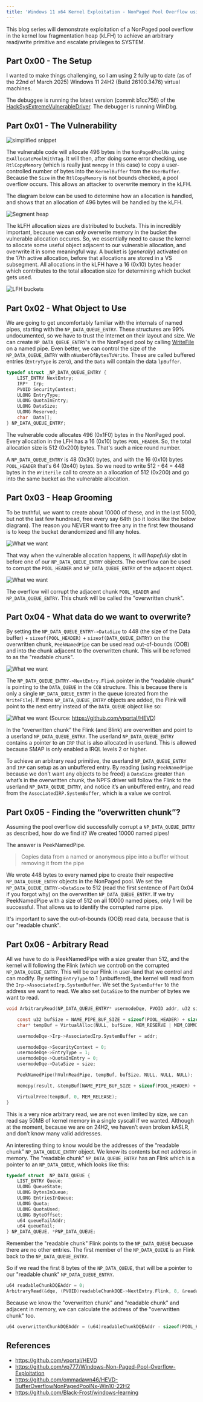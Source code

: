 ```yaml
---
title: 'Windows 11 x64 Kernel Exploitation - NonPaged Pool Overflow using HEVD – Part 1: Arbitrary Read'
---
```


This blog series will demonstrate exploitation of a NonPaged pool overflow in the kernel low fragmentation heap (kLFH) to achieve an arbitrary read/write primitive and escalate privileges to SYSTEM.

## Part 0x00 - The Setup

I wanted to make things challenging, so I am using 2 fully up to date (as of the 22nd of March 2025) Windows 11 24H2 (Build 26100.3476) virtual machines.

The debuggee is running the latest version (commit b1cc756) of the [HackSysExtremeVulnerableDriver](https://github.com/hacksysteam/HackSysExtremeVulnerableDriver). The debugger is running WinDbg.

## Part 0x01 - The Vulnerability

![simplified snippet](/assets/img/2025-03-22/vulnerability_simplified_snippet.png)

The vulnerable code will allocate 496 bytes in the `NonPagedPoolNx` using `ExAllocatePoolWithTag`. It will then, after doing some error checking, use `RtlCopyMemory` (which is really just `memcpy` in this case) to copy a user-controlled number of bytes into the `KernelBuffer` from the `UserBuffer`. 
Because the `Size` in the `RtlCopyMemory` is not bounds checked, a pool overflow occurs. This allows an attacker to overwrite memory in the kLFH.

The diagram below can be used to determine how an allocation is handled, and shows that an allocation of 496 bytes will be handled by the kLFH.

![Segment heap](/assets/img/2025-03-22/Segment_Heap.png)

The kLFH allocation sizes are distributed to buckets. This in incredibly important, because we can only overwrite memory in the bucket the vulnerable allocation occures. So, we essentially need to cause the kernel to allocate some useful object adjacent to our vulnerable allocation, and overwrite it in some meaningful way. A bucket is (_generally_) activated on the 17th active allocation, before that allocations are stored in a VS subsegment. All allocations in the kLFH have a 16 (0x10) bytes header which contributes to the total allocation size for determining which bucket gets used.

![LFH buckets](/assets/img/2025-03-22/LFH_buckets.jpg)

## Part 0x02 - What Object to Use

We are going to get uncomfortably familiar with the internals of named pipes, starting with the `NP_DATA_QUEUE_ENTRY`. These structures are 99% undocumented, so we have to trust the Internet on their layout and size. We can create `NP_DATA_QUEUE_ENTRY`'s in the NonPaged pool by calling [WriteFile](https://learn.microsoft.com/en-us/windows/win32/api/fileapi/nf-fileapi-writefile) on a named pipe. Even better, we can control the size of the `NP_DATA_QUEUE_ENTRY` with `nNumberOfBytesToWrite`. These are called buffered entries (`EntryType` is zero), and the `Data` will contain the data `lpBuffer`.

```c
typedef struct _NP_DATA_QUEUE_ENTRY {
    LIST_ENTRY NextEntry;
    IRP*  Irp;
    PVOID SecurityContext;
    ULONG EntryType;
    ULONG QuotaInEntry;
    ULONG DataSize;
    ULONG Reserved;
    char  Data[];
} NP_DATA_QUEUE_ENTRY;
```

The vulnerable code allocates 496 (0x1F0) bytes in the NonPaged pool. Every allocation in the LFH has a 16 (0x10) bytes `POOL_HEADER`. So, the total allocation size is 512 (0x200) bytes. That's such a nice round number.

A `NP_DATA_QUEUE_ENTRY` is 48 (0x30) bytes, and with the 16 (0x10) bytes `POOL_HEADER` that's 64 (0x40) bytes. So we need to write 512 - 64 = 448 bytes in the `WriteFile` call to create an a allocation of 512 (0x200) and go into the same bucket as the vulnerable allocation.

## Part 0x03 - Heap Grooming

To be truthful, we want to create about 10000 of these, and in the last 5000, but not the last few hundread, free every say 64th (so it looks like the below diagram). The reason you NEVER want to free any in the first few thousand is to keep the bucket derandomized and fill any holes.

![What we want](/assets/img/2025-03-22/what_we_want.png)

That way when the vulnerable allocation happens, it will _hopefully_ slot in before one of our `NP_DATA_QUEUE_ENTRY` objects. The overflow can be used to corrupt the `POOL_HEADER` and `NP_DATA_QUEUE_ENTRY` of the adjacent object.

![What we want](/assets/img/2025-03-22/what_we_want2.png)

The overflow will corrupt the adjacent chunk `POOL_HEADER` and `NP_DATA_QUEUE_ENTRY`. This chunk will be called the "overwritten chunk".

## Part 0x04 - What data do we want to overwrite?

By setting the `NP_DATA_QUEUE_ENTRY->DataSize` to 448 (the size of the Data buffer) + `sizeof(POOL_HEADER)` + `sizeof(DATA_QUEUE_ENTRY)` on the overwritten chunk, `PeekNamedPipe` can be used read out-of-bounds (OOB) and into the chunk adjacent to the overwritten chunk. This will be referred to as the "readable chunk".

![What we want](/assets/img/2025-03-22/what_we_want3.png)

The `NP_DATA_QUEUE_ENTRY->NextEntry.Flink` pointer in the “readable chunk” is pointing to the `DATA_QUEUE` in the `CCB` structure. This is because there is only a single `NP_DATA_QUEUE_ENTRY` in the queue (created from the `WriteFile`). If more `NP_DATA_QUEUE_ENTRY` objects are added, the Flink will point to the next entry instead of the `DATA_QUEUE` object like so:

![What we want](/assets/img/2025-03-22/dqe_ccb_relation.png)
(Source: https://github.com/vportal/HEVD)

In the “overwritten chunk” the Flink (and Blink) are overwritten and point to a userland `NP_DATA_QUEUE_ENTRY`. The userland `NP_DATA_QUEUE_ENTRY` contains a pointer to an `IRP` that is also allocated in userland. This is allowed because SMAP is only enabled a IRQL levels 2 or higher.

To achieve an arbitrary read primitive, the userland `NP_DATA_QUEUE_ENTRY` and `IRP` can setup as an unbuffered entry.
By reading (using `PeekNamedPipe` because we don’t want any objects to be freed) a `DataSize` greater than what’s in the overwritten chunk, the NPFS driver will follow the Flink to the userland `NP_DATA_QUEUE_ENTRY`, and notice it’s an unbuffered entry, and read from the `AssociatedIRP.SystemBuffer`, which is a value we control.

## Part 0x05 - Finding the “overwritten chunk”?

Assuming the pool overflow did successfully corrupt a `NP_DATA_QUEUE_ENTRY` as described, how do we find it? We created 10000 named pipes!

The answer is PeekNamedPipe.
> Copies data from a named or anonymous pipe into a buffer without removing it from the pipe

We wrote 448 bytes to every named pipe to create their respective `NP_DATA_QUEUE_ENTRY` objects in the NonPaged pool. We set the `NP_DATA_QUEUE_ENTRY->DataSize` to 512 (read the first sentence of Part 0x04 if you forgot why) on the overwritten `NP_DATA_QUEUE_ENTRY`. If we try PeekNamedPipe with a size of 512 on all 10000 named pipes, only 1 will be successful. That allows us to identify the corrupted name pipe.

It's important to save the out-of-bounds (OOB) read data, because that is our "readable chunk". 

## Part 0x06 - Arbitrary Read

All we have to do is PeekNamedPipe with a size greater than 512, and the kernel will following the Flink (which we control) on the corrupted `NP_DATA_QUEUE_ENTRY`. This will be our Flink in user-land that we control and can modify. By setting `EntryType` to 1 (unbuffered), the kernel will read from the `Irp->AssociatedIrp.SystemBuffer`. We set the `SystemBuffer` to the address we want to read. We also set `DataSize` to the number of bytes we want to read.

```c
void ArbitraryRead(NP_DATA_QUEUE_ENTRY* usermodeDqe, PVOID addr, u32 size, PVOID result) {

    const u32 bufSize = NAME_PIPE_BUF_SIZE + sizeof(POOL_HEADER) + sizeof(NP_DATA_QUEUE_ENTRY) + size;
    char* tempBuf = VirtualAlloc(NULL, bufSize, MEM_RESERVE | MEM_COMMIT, PAGE_READWRITE);

    usermodeDqe->Irp->AssociatedIrp.SystemBuffer = addr;

    usermodeDqe->SecurityContext = 0;
    usermodeDqe->EntryType = 1;
    usermodeDqe->QuotaInEntry = 0;
    usermodeDqe->DataSize = size;

    PeekNamedPipe(hVulnReadPipe, tempBuf, bufSize, NULL, NULL, NULL);

    memcpy(result, &tempBuf[NAME_PIPE_BUF_SIZE + sizeof(POOL_HEADER) + sizeof(NP_DATA_QUEUE_ENTRY)], size);

    VirtualFree(tempBuf, 0, MEM_RELEASE);
}
```

This is a very nice arbitrary read, we are not even limited by size, we can read say 50MB of kernel memory in a single syscall if we wanted. Although at the moment, because we are on 24H2, we haven’t even broken kASLR, and don’t know many valid addresses.

An interesting thing to know would be the addresses of the “readable chunk” `NP_DATA_QUEUE_ENTRY` object. We know its contents but not address in memory. The "readable chunk" `NP_DATA_QUEUE_ENTRY` has an Flink which is a pointer to an `NP_DATA_QUEUE`, which looks like this:

```c
typedef struct _NP_DATA_QUEUE {
    LIST_ENTRY Queue;
    ULONG QueueState;
    ULONG BytesInQueue;
    ULONG EntriesInQueue;
    ULONG Quota;
    ULONG QuotaUsed;
    ULONG ByteOffset;
    u64 queueTailAddr;
    u64 queueTail;
} NP_DATA_QUEUE, *PNP_DATA_QUEUE;
```

Remember the "readable chunk" Flink points to the `NP_DATA_QUEUE` becuase there are no other entries. The first member of the `NP_DATA_QUEUE` is an Flink back to the `NP_DATA_QUEUE_ENTRY`.

So if we read the first 8 bytes of the `NP_DATA_QUEUE`, that will be a pointer to our "readable chunk" `NP_DATA_QUEUE_ENTRY`.

```c
u64 readableChunkDQEAddr = 0;
ArbitraryRead(&dqe, (PVOID)readableChunkDQE->NextEntry.Flink, 8, &readableChunkDQEAddr);
```

Because we know the "overwritten chunk" and "readable chunk" and adjacent in memory, we can calculate the address of the "overwritten chunk" too.
```c
u64 overwrittenChunkDQEAddr = (u64)readableChunkDQEAddr - sizeof(POOL_HEADER) - VULN_CHUNK_SIZE;
```

## References
- https://github.com/vportal/HEVD
- https://github.com/vp777/Windows-Non-Paged-Pool-Overflow-Exploitation
- https://github.com/ommadawn46/HEVD-BufferOverflowNonPagedPoolNx-Win10-22H2
- https://github.com/Black-Frost/windows-learning
